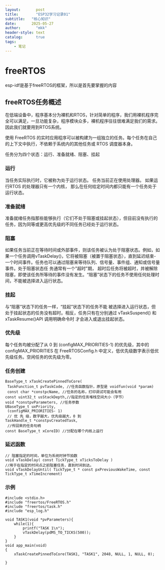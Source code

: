 ```yaml
---
layout:       post
title:        "ESP32学习记录01"
subtitle:   "核心知识"
date:       2025-05-27 
author:       "mkk"
header-style: text
catalog:      true
tags:
    - 笔记
---
```


# freeRTOS
esp-idf是基于freeRTOS的框架，所以是首先要掌握的内容  

## freeRTOS任务概述  
在低端设备中，程序基本分为裸机和RTOS，针对简单的程序，我们用裸机程序完全可以满足，一旦功能复杂，程序模块众多，裸机程序往往很难满足我们的需求。因此我们就要用到RTOS系统。  

使用 FreeRTOS 的实时应用程序可以被构建为一组独立的任务。每个任务在自己的上下文中执行，不依赖于系统内的其他任务或 RTOS 调度器本身。  

任务分为四个状态：运行、准备就绪、阻塞、挂起  

### 运行
当任务实际执行时，它被称为处于运行状态。 任务当前正在使用处理器。 如果运行RTOS 的处理器只有一个内核， 那么在任何给定时间内都只能有一个任务处于运行状态。  

### 准备就绪
准备就绪任务指那些能够执行（它们不处于阻塞或挂起状态），但目前没有执行的任务，因为同等或更高优先级的不同任务已经处于运行状态。  

### 阻塞
如果任务当前正在等待时间或外部事件，则该任务被认为处于阻塞状态。例如，如果一个任务调用vTaskDelay()，它将被阻塞（被置于阻塞状态），直到延迟结束-一个时间事件。任务也可以通过阻塞来等待队列、信号量、事件组、通知或信号量事件。处于阻塞状态任
务通常有一个"超时"期， 超时后任务将被超时，并被解除阻塞，即使该任务所等待的事件没有发生。“阻塞”状态下的任务不使用任何处理时间，不能被选择进入运行状态。

### 挂起
与“阻塞”状态下的任务一样，“挂起”状态下的任务不能 被选择进入运行状态，但处于挂起状态的任务没有超时。相反，任务只有在分别通过 vTaskSuspend() 和 xTaskResume()API 调用明确命令时 才会进入或退出挂起状态。  

### 优先级
每个任务均被分配了从 0 到 (configMAX_PRIORITIES-1) 的优先级，其中的configMAX_PRIORITIES 在 FreeRTOSConfig.h 中定义，低优先级数字表示低优先级任务。空闲任务的优先级为零。

### 任务创建

```
BaseType_t xTaskCreatePinnedToCore(
 TaskFunction_t pvTaskCode, //任务函数指针，原型是 voidfun(void *param)
 const char *constpcName, //任务的名称，打印调试可能会有用
const uint32_t usStackDepth,//指定的任务堆栈空间大小（字节）
void *constpvParameters, //任务参数
UBaseType_t uxPriority,
 (configMAX_PRIORITIES- 1)
 // 优 先 级，数字越大，优先级越大，0 到
TaskHandle_t *constpvCreatedTask,
 //传回来的任务句柄
const BaseType_t xCoreID) //分配在哪个内核上运行
```

### 延迟函数

```
// 阻塞指定的时间，单位为系统时钟节拍数
void vTaskDelay( const TickType_t xTicksToDelay )
//用于在指定的时间点之前阻塞任务，直到时间到达。
void vTaskDelayUntil( TickType_t * const pxPreviousWakeTime, const TickType_t xTimeIncrement)
```

### 示例
```
#include <stdio.h>
#include "freertos/FreeRTOS.h"
#include "freertos/task.h"
#include "esp_log.h"

void TASK1(void *pvParameters){
    while(1){
        printf("TASK 1\n");
        vTaskDelay(pdMS_TO_TICKS(500));
    }
}
void app_main(void)
{
    xTaskCreatePinnedToCore(TASK1, "TASK1", 2048, NULL, 1, NULL, 0);
    
}
```

